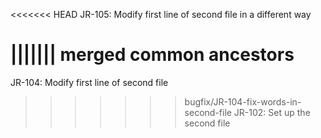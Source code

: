 <<<<<<< HEAD
JR-105: Modify first line of second file in a different way

||||||| merged common ancestors
=======
JR-104: Modify first line of second file

>>>>>>> bugfix/JR-104-fix-words-in-second-file
JR-102: Set up the second file